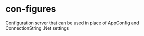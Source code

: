 # con-figures
Configuration server that can be used in place of AppConfig and ConnectionString .Net settings
